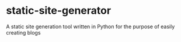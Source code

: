 # static-site-generator
A static site generation tool written in Python for the purpose of easily creating blogs
